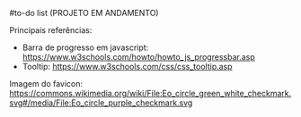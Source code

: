 #to-do list (PROJETO EM ANDAMENTO)

Principais referências:
* Barra de progresso em javascript: https://www.w3schools.com/howto/howto_js_progressbar.asp
* Tooltip: https://www.w3schools.com/css/css_tooltip.asp

Imagem do favicon: https://commons.wikimedia.org/wiki/File:Eo_circle_green_white_checkmark.svg#/media/File:Eo_circle_purple_checkmark.svg
